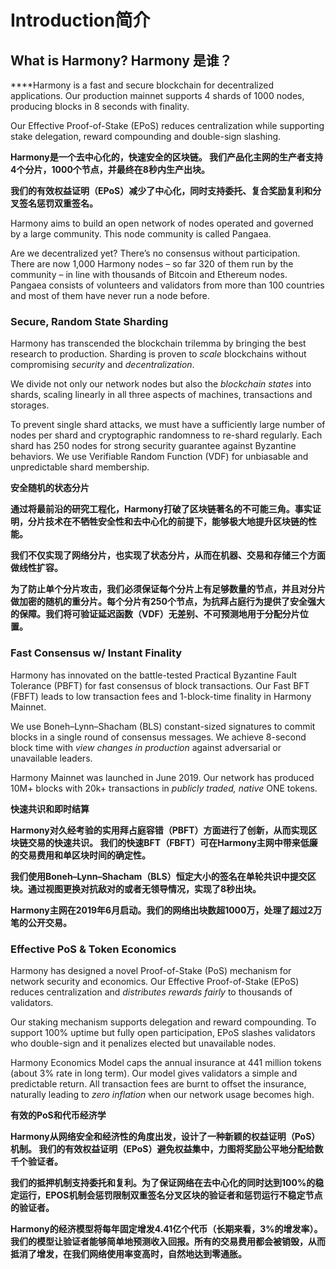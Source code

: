 # Introduction简介

## **What is Harmony?‌ Harmony 是谁？**

**‌**Harmony is a fast and secure blockchain for decentralized applications. Our production mainnet supports 4 shards of 1000 nodes, producing blocks in 8 seconds with finality.

Our Effective Proof-of-Stake \(EPoS\) reduces centralization while supporting stake delegation, reward compounding and double-sign slashing.

**Harmony是一个去中心化的，快速安全的区块链。 我们产品化主网的生产者支持4个分片，1000个节点，并最终在8秒内生产出块。**

**我们的有效权益证明（EPoS）减少了中心化，同时支持委托、复合奖励复利和分叉签名惩罚双重签名。**

Harmony aims to build an open network of nodes operated and governed by a large community. This node community is called Pangaea.

Are we decentralized yet? There’s no consensus without participation. There are now 1,000 Harmony nodes – so far 320 of them run by the community – in line with thousands of Bitcoin and Ethereum nodes. Pangaea consists of volunteers and validators from more than 100 countries and most of them have never run a node before.

### Secure, Random State Sharding

Harmony has transcended the blockchain trilemma by bringing the best research to production. Sharding is proven to _scale_ blockchains without compromising _security_ and _decentralization_.

We divide not only our network nodes but also the _blockchain states_ into shards, scaling linearly in all three aspects of machines, transactions and storages.

To prevent single shard attacks, we must have a sufficiently large number of nodes per shard and cryptographic randomness to re-shard regularly. Each shard has 250 nodes for strong security guarantee against Byzantine behaviors. We use Verifiable Random Function \(VDF\) for unbiasable and unpredictable shard membership.

**安全随机的状态分片**  


**通过将最前沿的研究工程化，Harmony打破了区块链著名的不可能三角。事实证明，分片技术在不牺牲安全性和去中心化的前提下，能够极大地提升区块链的性能。**  


**我们不仅实现了网络分片，也实现了状态分片，从而在机器、交易和存储三个方面做线性扩容。**  


**为了防止单个分片攻击，我们必须保证每个分片上有足够数量的节点，并且对分片做加密的随机的重分片。每个分片有250个节点，为抗拜占庭行为提供了安全强大的保障。我们将可验证延迟函数（VDF）无差别、不可预测地用于分配分片位置。**  


### Fast Consensus w/ Instant Finality

Harmony has innovated on the battle-tested Practical Byzantine Fault Tolerance \(PBFT\) for fast consensus of block transactions. Our Fast BFT \(FBFT\) leads to low transaction fees and 1-block-time finality in Harmony Mainnet.

We use Boneh–Lynn–Shacham \(BLS\) constant-sized signatures to commit blocks in a single round of consensus messages. We achieve 8-second block time with _view changes in production_ against adversarial or unavailable leaders.

Harmony Mainnet was launched in June 2019. Our network has produced 10M+ blocks with 20k+ transactions in _publicly traded, native_ ONE tokens.

**快速共识和即时结算**  


**Harmony对久经考验的实用拜占庭容错（PBFT）方面进行了创新，从而实现区块链交易的快速共识。 我们的快速BFT（FBFT）可在Harmony主网中带来低廉的交易费用和单区块时间的确定性。**  


**我们使用Boneh–Lynn–Shacham（BLS）恒定大小的签名在单轮共识中提交区块。通过视图更换对抗敌对的或者无领导情况，实现了8秒出块。**  


**Harmony主网在2019年6月启动。我们的网络出块数超1000万，处理了超过2万笔的公开交易。**  


### Effective PoS & Token Economics

Harmony has designed a novel Proof-of-Stake \(PoS\) mechanism for network security and economics. Our Effective Proof-of-Stake \(EPoS\) reduces centralization and _distributes rewards fairly_ to thousands of validators.

Our staking mechanism supports delegation and reward compounding. To support 100% uptime but fully open participation, EPoS slashes validators who double-sign and it penalizes elected but unavailable nodes.

Harmony Economics Model caps the annual insurance at 441 million tokens \(about 3% rate in long term\). Our model gives validators a simple and predictable return. All transaction fees are burnt to offset the insurance, naturally leading to _zero inflation_ when our network usage becomes high.

**有效的PoS和代币经济学**  


**Harmony从网络安全和经济性的角度出发，设计了一种新颖的权益证明（PoS）机制。 我们的有效权益证明（EPoS）避免权益集中，力图将奖励公平地分配给数千个验证者。**  


**我们的抵押机制支持委托和复利。为了保证网络在去中心化的同时达到100%的稳定运行，EPOS机制会惩罚限制双重签名分叉区块的验证者和惩罚运行不稳定节点的验证者。**  


**Harmony的经济模型将每年固定增发4.41亿个代币（长期来看，3%的增发率）。 我们的模型让验证者能够简单地预测收入回报。所有的交易费用都会被销毁，从而抵消了增发，在我们网络使用率变高时，自然地达到零通胀。**  


